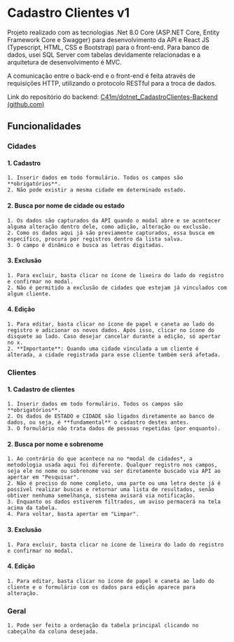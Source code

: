 # Cadastro Clientes v1

Projeto realizado com as tecnologias .Net 8.0 Core (ASP.NET Core, Entity Framework Core e Swagger) para desenvolvimento da API e React JS (Typescript, HTML, CSS e Bootstrap) para o front-end. Para banco de dados, usei SQL Server com tabelas devidamente relacionadas e a arquitetura de desenvolvimento é MVC.

A comunicação entre o back-end e o front-end é feita através de requisições HTTP, utilizando o protocolo RESTful para a troca de dados.

Link do repositório do backend: [C41m/dotnet_CadastroClientes-Backend (github.com)](https://github.com/C41m/dotnet_CadastroClientes-Backend)

## Funcionalidades

### Cidades

#### 1. Cadastro

    1. Inserir dados em todo formulário. Todos os campos são **obrigatórios**.
    2. Não pode existir a mesma cidade em determinado estado.

#### 2. Busca por nome de cidade ou estado

    1. Os dados são capturados da API quando o modal abre e se acontecer alguma alteração dentro dele, como adição, alteração ou exclusão.
    2. Como os dados aqui já são previamente capturados, essa busca em específico, procura por registros dentro da lista salva.
    3. O campo é dinâmico e busca as letras digitadas.

#### 3. Exclusão

    1. Para excluir, basta clicar no ícone de lixeira do lado do registro e confirmar no modal.
    2. Não é permitido a exclusão de cidades que estejam já vinculados com algum cliente.

#### 4. Edição

    1. Para editar, basta clicar no ícone de papel e caneta ao lado do registro e adicionar os novos dados. Após isso, clicar no ícone do disquete ao lado. Caso desejar cancelar durante a edição, só apertar no x.
    2. **Importante**: Quando uma cidade vinculada a um cliente é alterada, a cidade registrada para esse cliente também será afetada.

### Clientes

#### 1. Cadastro de clientes

    1. Inserir dados em todo formulário. Todos os campos são **obrigatórios**.
    2. Os dados de ESTADO e CIDADE são ligados diretamente ao banco de dados, ou seja, é **fundamental** o cadastro destes antes.
    3. O formulário não trata dados de pessoas repetidas (por enquanto).

#### 2. Busca por nome e sobrenome

    1. Ao contrário do que acontece na no *modal de cidades*, a metodologia usada aqui foi diferente. Qualquer registro nos campos, seja ele no nome ou sobrenome vai ser diretamente buscado via API ao apertar em "Pesquisar".
    2. Não é preciso do nome completo, uma parte ou uma letra deste já é possível realizar buscas e retornar uma lista de resultados, senão obtiver nenhuma semelhança, sistema avisará via notificação.
    3. Enquanto os dados estiverem filtrados, um aviso permacerá na tela acima da tabela.
    4. Para voltar, basta apertar em "Limpar".

#### 3. Exclusão

    1. Para excluir, basta clicar no ícone de lixeira do lado do registro e confirmar no modal.

#### 4. Edição

    1. Para editar, basta clicar no ícone de papel e caneta ao lado do cliente e o formulário com os dados para edição aparece para alteração.

### Geral

    1. Pode ser feito a ordenação da tabela principal clicando no cabeçalho da coluna desejada.
